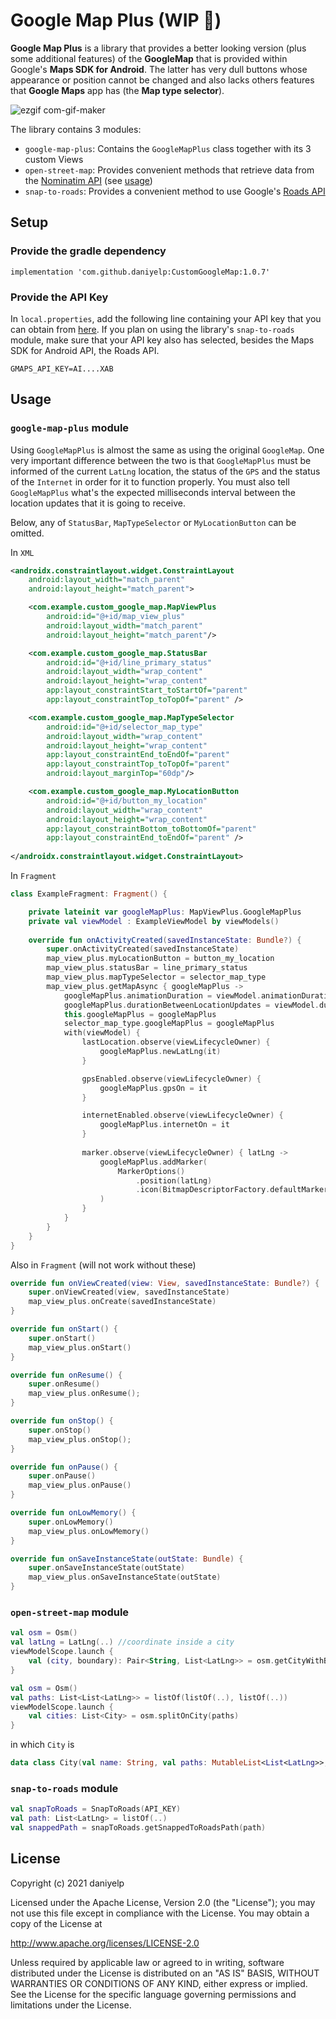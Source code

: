 Google Map Plus (WIP 🚧)
============
**Google Map Plus** is a library that provides a better looking version (plus some additional features) of the **GoogleMap** that is provided within Google's **Maps SDK for Android**. The latter has very dull buttons whose appearance or position cannot be changed and also lacks others features that **Google Maps** app has (the **Map type selector**).

![ezgif com-gif-maker](https://user-images.githubusercontent.com/84658876/144655476-ec46b384-c437-494e-b6b5-56a8ffbe12a1.gif)

The library contains 3 modules:

- `google-map-plus`: Contains the `GoogleMapPlus` class together with its 3 custom Views
- `open-street-map`: Provides convenient methods that retrieve data from the [Nominatim API](https://nominatim.openstreetmap.org) (see [usage](#open-street-map))
- `snap-to-roads`: Provides a convenient method to use Google's [Roads API](https://developers.google.com/maps/documentation/roads/snap)

## Setup
### Provide the gradle dependency
```
implementation 'com.github.daniyelp:CustomGoogleMap:1.0.7'
```
### Provide the API Key
In `local.properties`, add the following line containing your API key that you can obtain from [here](https://developers.google.com/maps/documentation/embed/get-api-key). If you plan on using the library's `snap-to-roads` module, make sure that your API key also has selected, besides the Maps SDK for Android API, the Roads API.

```
GMAPS_API_KEY=AI....XAB
```
## Usage
### `google-map-plus` module
Using `GoogleMapPlus` is almost the same as using the original `GoogleMap`. One very important difference between the two is that `GoogleMapPlus` must be informed of the current `LatLng` location, the status of the `GPS` and the status of the `Internet` in order for it to function properly. You must also tell `GoogleMapPlus` what's the expected milliseconds interval between the location updates that it is going to receive.

Below, any of `StatusBar`, `MapTypeSelector` or `MyLocationButton` can be omitted. 

In `XML`
```xml
<androidx.constraintlayout.widget.ConstraintLayout
    android:layout_width="match_parent"
    android:layout_height="match_parent">

    <com.example.custom_google_map.MapViewPlus
        android:id="@+id/map_view_plus"
        android:layout_width="match_parent"
        android:layout_height="match_parent"/>

    <com.example.custom_google_map.StatusBar
        android:id="@+id/line_primary_status"
        android:layout_width="wrap_content"
        android:layout_height="wrap_content"
        app:layout_constraintStart_toStartOf="parent"
        app:layout_constraintTop_toTopOf="parent" />

    <com.example.custom_google_map.MapTypeSelector
        android:id="@+id/selector_map_type"
        android:layout_width="wrap_content"
        android:layout_height="wrap_content"
        app:layout_constraintEnd_toEndOf="parent"
        app:layout_constraintTop_toTopOf="parent"
        android:layout_marginTop="60dp"/>

    <com.example.custom_google_map.MyLocationButton
        android:id="@+id/button_my_location"
        android:layout_width="wrap_content"
        android:layout_height="wrap_content"
        app:layout_constraintBottom_toBottomOf="parent"
        app:layout_constraintEnd_toEndOf="parent" />
        
</androidx.constraintlayout.widget.ConstraintLayout>
```
In `Fragment`
```kotlin
class ExampleFragment: Fragment() {

    private lateinit var googleMapPlus: MapViewPlus.GoogleMapPlus
    private val viewModel : ExampleViewModel by viewModels()
    
    override fun onActivityCreated(savedInstanceState: Bundle?) {
        super.onActivityCreated(savedInstanceState)
        map_view_plus.myLocationButton = button_my_location
        map_view_plus.statusBar = line_primary_status
        map_view_plus.mapTypeSelector = selector_map_type
        map_view_plus.getMapAsync { googleMapPlus ->
            googleMapPlus.animationDuration = viewModel.animationDuration //e.g. 1000L
            googleMapPlus.durationBetweenLocationUpdates = viewModel.durationBetweenLocationUpdates //e.g. 2000L
            this.googleMapPlus = googleMapPlus
            selector_map_type.googleMapPlus = googleMapPlus
            with(viewModel) {
                lastLocation.observe(viewLifecycleOwner) {
                    googleMapPlus.newLatLng(it)
                }

                gpsEnabled.observe(viewLifecycleOwner) {
                    googleMapPlus.gpsOn = it
                }

                internetEnabled.observe(viewLifecycleOwner) {
                    googleMapPlus.internetOn = it
                }
                
                marker.observe(viewLifecycleOwner) { latLng ->
                    googleMapPlus.addMarker(
                        MarkerOptions()
                            .position(latLng)
                            .icon(BitmapDescriptorFactory.defaultMarker(BitmapDescriptorFactory.HUE_GREEN))
                    )
                }
            }
        }
    }
}
```
Also in `Fragment` (will not work without these)
```kotlin
override fun onViewCreated(view: View, savedInstanceState: Bundle?) {
    super.onViewCreated(view, savedInstanceState)
    map_view_plus.onCreate(savedInstanceState)
}

override fun onStart() {
    super.onStart()
    map_view_plus.onStart()
}

override fun onResume() {
    super.onResume()
    map_view_plus.onResume();
}

override fun onStop() {
    super.onStop()
    map_view_plus.onStop();
}

override fun onPause() {
    super.onPause()
    map_view_plus.onPause()
}

override fun onLowMemory() {
    super.onLowMemory()
    map_view_plus.onLowMemory()
}

override fun onSaveInstanceState(outState: Bundle) {
    super.onSaveInstanceState(outState)
    map_view_plus.onSaveInstanceState(outState)
}
```
<a name="open-street-map"></a>
### `open-street-map` module
```kotlin
val osm = Osm()
val latLng = LatLng(..) //coordinate inside a city
viewModelScope.launch {
    val (city, boundary): Pair<String, List<LatLng>> = osm.getCityWithBoundary(latLng)
}
```

```kotlin
val osm = Osm()
val paths: List<List<LatLng>> = listOf(listOf(..), listOf(..))
viewModelScope.launch {
    val cities: List<City> = osm.splitOnCity(paths)
}
```
in which `City` is
```kotlin
data class City(val name: String, val paths: MutableList<List<LatLng>>, val boundary: List<LatLng>)
```

### `snap-to-roads` module
```kotlin
val snapToRoads = SnapToRoads(API_KEY)
val path: List<LatLng> = listOf(..)
val snappedPath = snapToRoads.getSnappedToRoadsPath(path)
```


## License
Copyright (c) 2021 daniyelp

Licensed under the Apache License, Version 2.0 (the "License");
you may not use this file except in compliance with the License.
You may obtain a copy of the License at

http://www.apache.org/licenses/LICENSE-2.0

Unless required by applicable law or agreed to in writing, software
distributed under the License is distributed on an "AS IS" BASIS,
WITHOUT WARRANTIES OR CONDITIONS OF ANY KIND, either express or implied.
See the License for the specific language governing permissions and
limitations under the License.

